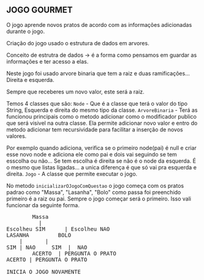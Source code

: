 ## JOGO GOURMET

O jogo aprende novos pratos de acordo com as informações adicionadas durante o jogo.<br>

Criação do jogo usado o estrutura de dados em arvores.

Conceito de estrutra de dados -> é a forma como pensamos em guardar as informações e ter acesso a elas. 

Neste jogo foi usado arvore binaria que tem a raiz e duas ramificações... Direita e esquerda.

Sempre que receberes um novo valor, este será a raiz. 

Temos 4 classes que são:
`Node` - Que é a classe que terá o valor do tipo String, Esquerda e direita do mesmo tipo da classe.
`ArvoreBinaria` - Terá as funcionou principais como o metodo adicionar como o modificador publico que será visivel na outra classe. Ela permite adicionar novo valor e entro do metodo adicionar tem recursividade para facilitar a inserção de novos valores. 

Por exemplo quando adiciona, verifica se o primeiro node(pai) é null e criar esse novo node e adiciona ele como pai e dois vai seguindo se tem esscolha ou não... Se tem escolha é direita se não é o node da esquerda. É o mesmo que listas ligadas... a unica diferença é que só vai pra esquerda e direita.
`Jogo` - A classe que permite executar o jogo.

No metodo `inicializarOJogoComQuestao` o jogo começa com os pratos padrao como "Massa", "Lasanha", "Bolo" como passa foi preenchido primeiro é a raiz ou pai. Sempre o jogo começar será o primeiro. Isso vali funcionar da seguinte forma.
<pre>
		Massa
		  |
Escolheu SIM	  | Escolheu NAO
LASANHA 	    BOLO
	|		|
SIM	| NAO     SIM  |  NAO
		ACERTO	| PERGUNTA O PRATO
ACERTO | PERGUNTA O PRATO

INICIA O JOGO NOVAMENTE
</pre>
